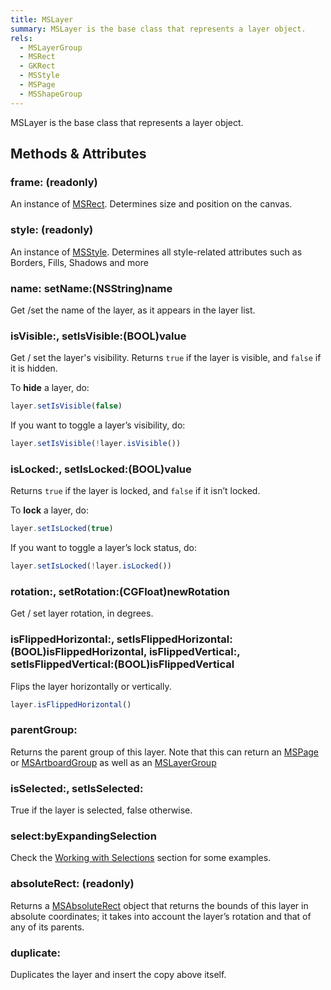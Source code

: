 ```yaml
---
title: MSLayer
summary: MSLayer is the base class that represents a layer object.
rels:
  - MSLayerGroup
  - MSRect
  - GKRect
  - MSStyle
  - MSPage
  - MSShapeGroup
---
```


MSLayer is the base class that represents a layer object.

## Methods & Attributes

### frame: (readonly)

An instance of [MSRect](/reference/MSRect/). Determines size and position on the canvas.

### style: (readonly)

An instance of [MSStyle](/reference/MSStyle/). Determines all style-related attributes such as Borders, Fills, Shadows and more

### name: setName:(NSString)name

Get /set the name of the layer, as it appears in the layer list.

### isVisible:, setIsVisible:(BOOL)value

Get / set the layer's visibility. Returns `true` if the layer is visible, and `false` if it is hidden.

To **hide** a layer, do:

```javascript
layer.setIsVisible(false)
```

If you want to toggle a layer’s visibility, do:

```javascript
layer.setIsVisible(!layer.isVisible())
```


### isLocked:, setIsLocked:(BOOL)value

Returns `true` if the layer is locked, and `false` if it isn’t locked.

To **lock** a layer, do:

```javascript
layer.setIsLocked(true)
```

If you want to toggle a layer’s lock status, do:

```javascript
layer.setIsLocked(!layer.isLocked())
```

### rotation:, setRotation:(CGFloat)newRotation

Get / set layer rotation, in degrees.

### isFlippedHorizontal:, setIsFlippedHorizontal:(BOOL)isFlippedHorizontal, isFlippedVertical:, setIsFlippedVertical:(BOOL)isFlippedVertical

Flips the layer horizontally or vertically.

```javascript
layer.isFlippedHorizontal()
```

### parentGroup:

Returns the parent group of this layer. Note that this can return an [MSPage](/reference/MSPage/) or [MSArtboardGroup](/reference/MSArtboardGroup/) as well as an [MSLayerGroup](/reference/MSLayerGroup/)

### isSelected:, setIsSelected:

True if the layer is selected, false otherwise.

### select:byExpandingSelection

Check the [Working with Selections](/examples/working-with-selections/) section for some examples.

### absoluteRect: (readonly)

Returns a [MSAbsoluteRect](/reference/MSAbsoluteRect/) object that returns the bounds of this layer in absolute coordinates; it takes into account the layer’s rotation and that of any of its parents.

### duplicate:

Duplicates the layer and insert the copy above itself.
